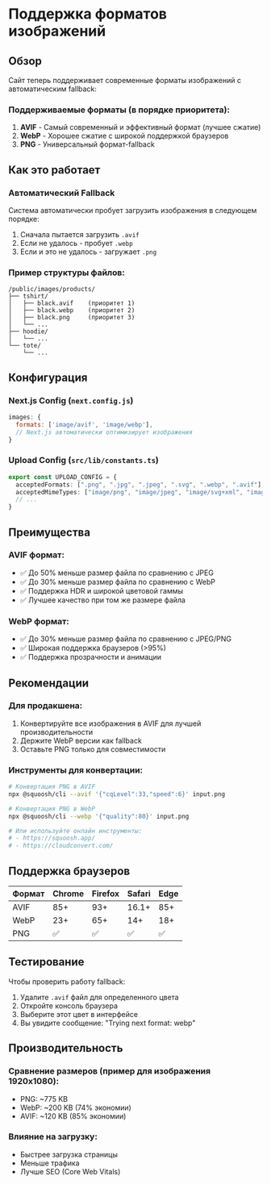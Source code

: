 # Поддержка форматов изображений

## Обзор

Сайт теперь поддерживает современные форматы изображений с автоматическим fallback:

### Поддерживаемые форматы (в порядке приоритета):
1. **AVIF** - Самый современный и эффективный формат (лучшее сжатие)
2. **WebP** - Хорошее сжатие с широкой поддержкой браузеров
3. **PNG** - Универсальный формат-fallback

## Как это работает

### Автоматический Fallback
Система автоматически пробует загрузить изображения в следующем порядке:
1. Сначала пытается загрузить `.avif`
2. Если не удалось - пробует `.webp`
3. Если и это не удалось - загружает `.png`

### Пример структуры файлов:
```
/public/images/products/
├── tshirt/
│   ├── black.avif    (приоритет 1)
│   ├── black.webp    (приоритет 2)
│   ├── black.png     (приоритет 3)
│   └── ...
├── hoodie/
│   └── ...
└── tote/
    └── ...
```

## Конфигурация

### Next.js Config (`next.config.js`)
```javascript
images: {
  formats: ['image/avif', 'image/webp'],
  // Next.js автоматически оптимизирует изображения
}
```

### Upload Config (`src/lib/constants.ts`)
```typescript
export const UPLOAD_CONFIG = {
  acceptedFormats: [".png", ".jpg", ".jpeg", ".svg", ".webp", ".avif"],
  acceptedMimeTypes: ["image/png", "image/jpeg", "image/svg+xml", "image/webp", "image/avif"],
  // ...
}
```

## Преимущества

### AVIF формат:
- ✅ До 50% меньше размер файла по сравнению с JPEG
- ✅ До 30% меньше размер файла по сравнению с WebP
- ✅ Поддержка HDR и широкой цветовой гаммы
- ✅ Лучшее качество при том же размере файла

### WebP формат:
- ✅ До 30% меньше размер файла по сравнению с JPEG/PNG
- ✅ Широкая поддержка браузеров (>95%)
- ✅ Поддержка прозрачности и анимации

## Рекомендации

### Для продакшена:
1. Конвертируйте все изображения в AVIF для лучшей производительности
2. Держите WebP версии как fallback
3. Оставьте PNG только для совместимости

### Инструменты для конвертации:
```bash
# Конвертация PNG в AVIF
npx @squoosh/cli --avif '{"cqLevel":33,"speed":6}' input.png

# Конвертация PNG в WebP
npx @squoosh/cli --webp '{"quality":80}' input.png

# Или используйте онлайн инструменты:
# - https://squoosh.app/
# - https://cloudconvert.com/
```

## Поддержка браузеров

| Формат | Chrome | Firefox | Safari | Edge |
|--------|--------|---------|--------|------|
| AVIF   | 85+    | 93+     | 16.1+  | 85+  |
| WebP   | 23+    | 65+     | 14+    | 18+  |
| PNG    | ✅     | ✅      | ✅     | ✅   |

## Тестирование

Чтобы проверить работу fallback:
1. Удалите `.avif` файл для определенного цвета
2. Откройте консоль браузера
3. Выберите этот цвет в интерфейсе
4. Вы увидите сообщение: "Trying next format: webp"

## Производительность

### Сравнение размеров (пример для изображения 1920x1080):
- PNG: ~775 KB
- WebP: ~200 KB (74% экономии)
- AVIF: ~120 KB (85% экономии)

### Влияние на загрузку:
- Быстрее загрузка страницы
- Меньше трафика
- Лучше SEO (Core Web Vitals)

